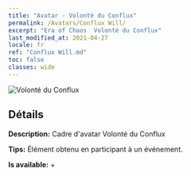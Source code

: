 ```yaml
---
title: "Avatar - Volonté du Conflux"
permalink: /Avatars/Conflux Will/
excerpt: "Era of Chaos  Volonté du Conflux"
last_modified_at: 2021-04-27
locale: fr
ref: "Conflux Will.md"
toc: false
classes: wide
---
```

 ![Volonté du Conflux](/images/a/avatarFrame_117.png)

## Détails

 **Description:** Cadre d'avatar Volonté du Conflux 

 **Tips:** Élément obtenu en participant à un événement. 

 **Is available:**  + 

